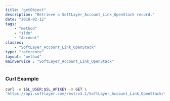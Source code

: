 ```yaml
---
title: "getObject"
description: "Retrieve a SoftLayer_Account_Link_OpenStack record."
date: "2018-02-12"
tags:
    - "method"
    - "sldn"
    - "Account"
classes:
    - "SoftLayer_Account_Link_OpenStack"
type: "reference"
layout: "method"
mainService : "SoftLayer_Account_Link_OpenStack"
---
```


### Curl Example
```bash
curl -u $SL_USER:$SL_APIKEY -X GET \
'https://api.softlayer.com/rest/v3.1/SoftLayer_Account_Link_OpenStack/{SoftLayer_Account_Link_OpenStackID}/getObject'
```
